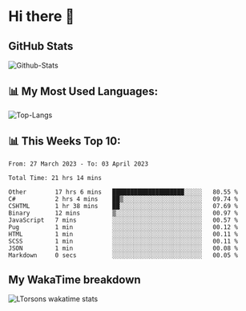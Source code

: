 # Hi there 👋

## GitHub Stats
![Github-Stats](https://github-readme-stats.vercel.app/api?username=ltorson&show_icons=true&theme=radical&count_private=true)

## 📊 My Most Used Languages:
![Top-Langs](https://github-readme-stats.vercel.app/api/top-langs/?username=LTorson&layout=compact&langs_count=10)

## 📊 This Weeks Top 10:
<!--START_SECTION:waka-->

```text
From: 27 March 2023 - To: 03 April 2023

Total Time: 21 hrs 14 mins

Other        17 hrs 6 mins   ████████████████████░░░░░   80.55 %
C#           2 hrs 4 mins    ██▒░░░░░░░░░░░░░░░░░░░░░░   09.74 %
CSHTML       1 hr 38 mins    ██░░░░░░░░░░░░░░░░░░░░░░░   07.69 %
Binary       12 mins         ▒░░░░░░░░░░░░░░░░░░░░░░░░   00.97 %
JavaScript   7 mins          ░░░░░░░░░░░░░░░░░░░░░░░░░   00.57 %
Pug          1 min           ░░░░░░░░░░░░░░░░░░░░░░░░░   00.12 %
HTML         1 min           ░░░░░░░░░░░░░░░░░░░░░░░░░   00.11 %
SCSS         1 min           ░░░░░░░░░░░░░░░░░░░░░░░░░   00.11 %
JSON         1 min           ░░░░░░░░░░░░░░░░░░░░░░░░░   00.08 %
Markdown     0 secs          ░░░░░░░░░░░░░░░░░░░░░░░░░   00.05 %
```

<!--END_SECTION:waka-->

## My WakaTime breakdown
![LTorsons wakatime stats](https://github-readme-stats.vercel.app/api/wakatime?username=leetorson&line_height=21)
